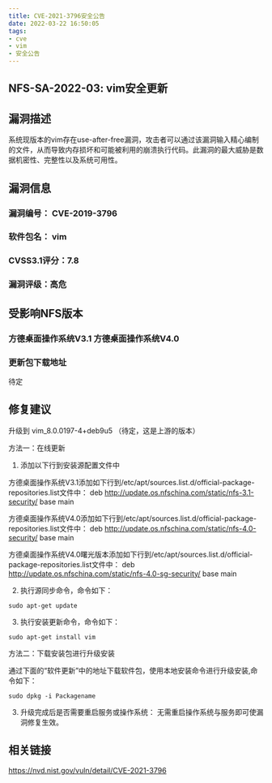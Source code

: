 ```yaml
---
title: CVE-2021-3796安全公告
date: 2022-03-22 16:50:05
tags:
- cve 
- vim
- 安全公告
---
```


## NFS-SA-2022-03: vim安全更新

## 漏洞描述

系统现版本的vim存在use-after-free漏洞，攻击者可以通过该漏洞输入精心编制的文件，从而导致内存损坏和可能被利用的崩溃执行代码。此漏洞的最大威胁是数据机密性、完整性以及系统可用性。

## 漏洞信息

###    漏洞编号： CVE-2019-3796

###    软件包名： vim

###    CVSS3.1评分：7.8

###    漏洞评级：高危

## 受影响NFS版本

###    方德桌面操作系统V3.1   方德桌面操作系统V4.0

### 更新包下载地址

待定

## 修复建议

升级到 vim_8.0.0197-4+deb9u5 （待定，这是上游的版本）

方法一：在线更新

1. 添加以下行到安装源配置文件中

方德桌面操作系统V3.1添加如下行到/etc/apt/sources.list.d/official-package-repositories.list文件中：
deb http://update.os.nfschina.com/static/nfs-3.1-security/ base main

方德桌面操作系统V4.0添加如下行到/etc/apt/sources.list.d/official-package-repositories.list文件中：
deb http://update.os.nfschina.com/static/nfs-4.0-security/ base main

方德桌面操作系统V4.0曙光版本添加如下行到/etc/apt/sources.list.d/official-package-repositories.list文件中：
deb http://update.os.nfschina.com/static/nfs-4.0-sg-security/ base main

2. 执行源同步命令，命令如下：

```
sudo apt-get update
```

3. 执行安装更新命令，命令如下：

```
sudo apt-get install vim
```

方法二：下载安装包进行升级安装

通过下面的“软件更新”中的地址下载软件包，使用本地安装命令进行升级安装,命令如下：

```
sudo dpkg -i Packagename
```

3. 升级完成后是否需要重启服务或操作系统：
   无需重启操作系统与服务即可使漏洞修复生效。

## 相关链接

https://nvd.nist.gov/vuln/detail/CVE-2021-3796
